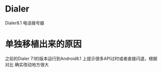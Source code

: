 # Dialer
Dialer8.1 电话拨号器 

# 单独移植出来的原因
之前的Dialer 7.1的版本运行到Android8.1 上提示很多API过时或者直接闪退，根据对比 确实改动地方很大



